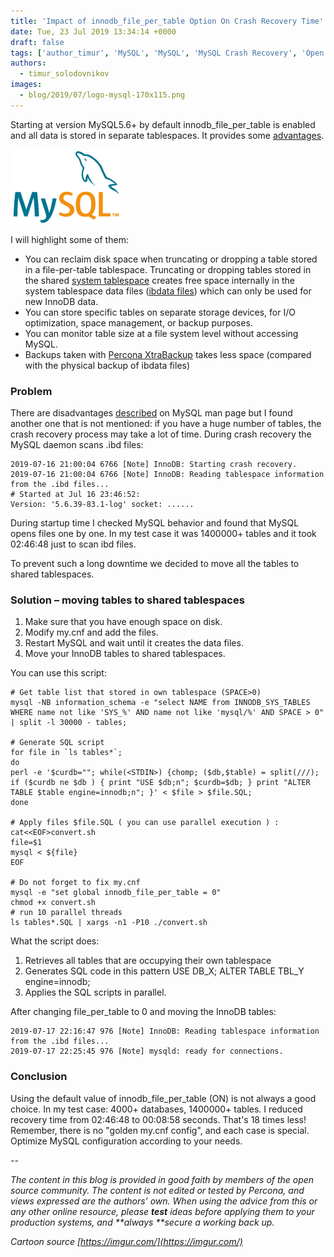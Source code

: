 ```yaml
---
title: 'Impact of innodb_file_per_table Option On Crash Recovery Time'
date: Tue, 23 Jul 2019 13:34:14 +0000
draft: false
tags: ['author_timur', 'MySQL', 'MySQL', 'MySQL Crash Recovery', 'Open Source Databases']
authors:
  - timur_solodovnikov
images:
  - blog/2019/07/logo-mysql-170x115.png
---
```


Starting at version MySQL5.6+ by default innodb_file_per_table is enabled and all data is stored in separate tablespaces. It provides some [advantages](https://dev.mysql.com/doc/refman/5.7/en/innodb-multiple-tablespaces.html). 

![MySQL Logo](blog/2019/07/logo-mysql-170x115.png) 

I will highlight some of them:

*   You can reclaim disk space when truncating or dropping a table stored in a file-per-table tablespace. Truncating or dropping tables stored in the shared [system tablespace](https://dev.mysql.com/doc/refman/5.7/en/glossary.html#glos_system_tablespace "system tablespace") creates free space internally in the system tablespace data files ([ibdata files](https://dev.mysql.com/doc/refman/5.7/en/glossary.html#glos_ibdata_file "ibdata file")) which can only be used for new InnoDB data.
*   You can store specific tables on separate storage devices, for I/O optimization, space management, or backup purposes.
*   You can monitor table size at a file system level without accessing MySQL.
*   Backups taken with [Percona XtraBackup](https://www.percona.com/software/mysql-database/percona-xtrabackup) takes less space (compared with the physical backup of ibdata files)

### Problem

There are disadvantages [described](https://dev.mysql.com/doc/refman/5.7/en/innodb-multiple-tablespaces.html) on MySQL man page but I found another one that is not mentioned: if you have a huge number of tables, the crash recovery process may take a lot of time. During crash recovery the MySQL daemon scans .ibd files:
```
2019-07-16 21:00:04 6766 [Note] InnoDB: Starting crash recovery.
2019-07-16 21:00:04 6766 [Note] InnoDB: Reading tablespace information from the .ibd files...
# Started at Jul 16 23:46:52:
Version: '5.6.39-83.1-log' socket: ......
```
During startup time I checked MySQL behavior and found that MySQL opens files one by one. In my test case it was 1400000+ tables and it took 02:46:48 just to scan ibd files. 

To prevent such a long downtime we decided to move all the tables to shared tablespaces.

### Solution – moving tables to shared tablespaces

1.  Make sure that you have enough space on disk.
2.  Modify my.cnf and add the files.
3.  Restart MySQL and wait until it creates the data files.
4.  Move your InnoDB tables to shared tablespaces.

You can use this script:
```
# Get table list that stored in own tablespace (SPACE>0)
mysql -NB information_schema -e "select NAME from INNODB_SYS_TABLES WHERE name not like 'SYS_%' AND name not like 'mysql/%' AND SPACE > 0" | split -l 30000 - tables;

# Generate SQL script
for file in `ls tables*`;
do
perl -e '$curdb=""; while(<STDIN>) {chomp; ($db,$table) = split(///); if ($curdb ne $db ) { print "USE $db;n"; $curdb=$db; } print "ALTER TABLE $table engine=innodb;n"; }' < $file > $file.SQL;
done

# Apply files $file.SQL ( you can use parallel execution ) :
cat<<EOF>convert.sh
file=$1
mysql < ${file}
EOF

# Do not forget to fix my.cnf
mysql -e "set global innodb_file_per_table = 0"
chmod +x convert.sh
# run 10 parallel threads
ls tables*.SQL | xargs -n1 -P10 ./convert.sh
```
What the script does:

1.  Retrieves all tables that are occupying their own tablespace
2.  Generates SQL code in this pattern USE DB_X; ALTER TABLE TBL_Y engine=innodb;
3.  Applies the SQL scripts in parallel.

After changing file_per_table to 0 and moving the InnoDB tables:
```
2019-07-17 22:16:47 976 [Note] InnoDB: Reading tablespace information from the .ibd files...
2019-07-17 22:25:45 976 [Note] mysqld: ready for connections.
```

### Conclusion

Using the default value of innodb_file_per_table (ON) is not always a good choice. In my test case: 4000+ databases, 1400000+ tables. I reduced recovery time from 02:46:48 to 00:08:58 seconds. That's 18 times less! Remember, there is no "golden my.cnf config", and each case is special. Optimize MySQL configuration according to your needs. 

_--_ 

_The content in this blog is provided in good faith by members of the open source community. The content is not edited or tested by Percona, and views expressed are the authors’ own. When using the advice from this or any other online resource, please **test** ideas before applying them to your production systems, and **always **secure a working back up._ 

_Cartoon source [https://imgur.com/](https://imgur.com/)_